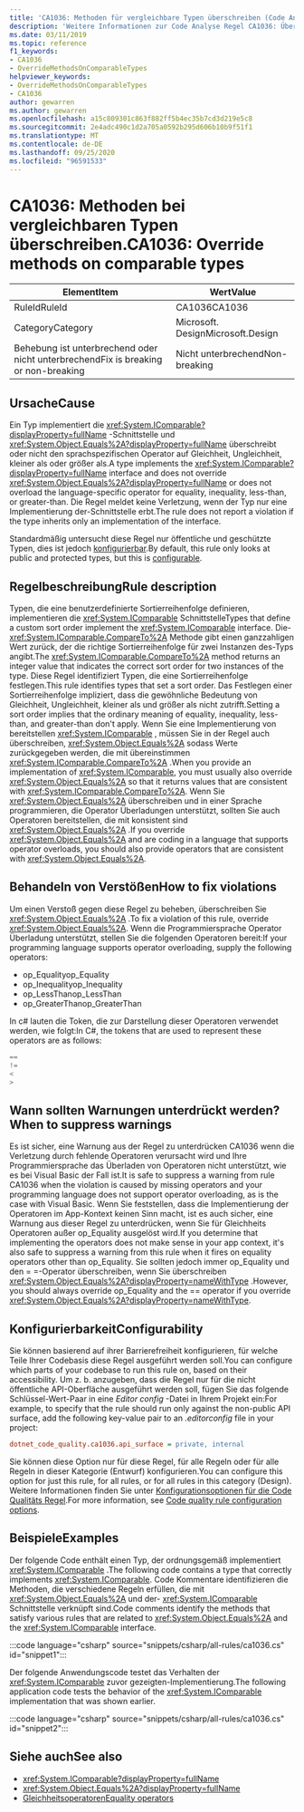 ```yaml
---
title: 'CA1036: Methoden für vergleichbare Typen überschreiben (Code Analyse)'
description: 'Weitere Informationen zur Code Analyse Regel CA1036: Überschreiben von Methoden für vergleichbare Typen'
ms.date: 03/11/2019
ms.topic: reference
f1_keywords:
- CA1036
- OverrideMethodsOnComparableTypes
helpviewer_keywords:
- OverrideMethodsOnComparableTypes
- CA1036
author: gewarren
ms.author: gewarren
ms.openlocfilehash: a15c809301c863f882ff5b4ec35b7cd3d219e5c8
ms.sourcegitcommit: 2e4adc490c1d2a705a0592b295d606b10b9f51f1
ms.translationtype: MT
ms.contentlocale: de-DE
ms.lasthandoff: 09/25/2020
ms.locfileid: "96591533"
---
```

# <a name="ca1036-override-methods-on-comparable-types"></a><span data-ttu-id="53f94-103">CA1036: Methoden bei vergleichbaren Typen überschreiben.</span><span class="sxs-lookup"><span data-stu-id="53f94-103">CA1036: Override methods on comparable types</span></span>

| <span data-ttu-id="53f94-104">Element</span><span class="sxs-lookup"><span data-stu-id="53f94-104">Item</span></span>                                     | <span data-ttu-id="53f94-105">Wert</span><span class="sxs-lookup"><span data-stu-id="53f94-105">Value</span></span>            |
|------------------------------------------|------------------|
| <span data-ttu-id="53f94-106">RuleId</span><span class="sxs-lookup"><span data-stu-id="53f94-106">RuleId</span></span>                                   | <span data-ttu-id="53f94-107">CA1036</span><span class="sxs-lookup"><span data-stu-id="53f94-107">CA1036</span></span>           |
| <span data-ttu-id="53f94-108">Category</span><span class="sxs-lookup"><span data-stu-id="53f94-108">Category</span></span>                                 | <span data-ttu-id="53f94-109">Microsoft. Design</span><span class="sxs-lookup"><span data-stu-id="53f94-109">Microsoft.Design</span></span> |
| <span data-ttu-id="53f94-110">Behebung ist unterbrechend oder nicht unterbrechend</span><span class="sxs-lookup"><span data-stu-id="53f94-110">Fix is breaking or non-breaking</span></span> | <span data-ttu-id="53f94-111">Nicht unterbrechend</span><span class="sxs-lookup"><span data-stu-id="53f94-111">Non-breaking</span></span>     |

## <a name="cause"></a><span data-ttu-id="53f94-112">Ursache</span><span class="sxs-lookup"><span data-stu-id="53f94-112">Cause</span></span>

<span data-ttu-id="53f94-113">Ein Typ implementiert die <xref:System.IComparable?displayProperty=fullName> -Schnittstelle und <xref:System.Object.Equals%2A?displayProperty=fullName> überschreibt oder nicht den sprachspezifischen Operator auf Gleichheit, Ungleichheit, kleiner als oder größer als.</span><span class="sxs-lookup"><span data-stu-id="53f94-113">A type implements the <xref:System.IComparable?displayProperty=fullName> interface and does not override <xref:System.Object.Equals%2A?displayProperty=fullName> or does not overload the language-specific operator for equality, inequality, less-than, or greater-than.</span></span> <span data-ttu-id="53f94-114">Die Regel meldet keine Verletzung, wenn der Typ nur eine Implementierung der-Schnittstelle erbt.</span><span class="sxs-lookup"><span data-stu-id="53f94-114">The rule does not report a violation if the type inherits only an implementation of the interface.</span></span>

<span data-ttu-id="53f94-115">Standardmäßig untersucht diese Regel nur öffentliche und geschützte Typen, dies ist jedoch [konfigurierbar](#configurability).</span><span class="sxs-lookup"><span data-stu-id="53f94-115">By default, this rule only looks at public and protected types, but this is [configurable](#configurability).</span></span>

## <a name="rule-description"></a><span data-ttu-id="53f94-116">Regelbeschreibung</span><span class="sxs-lookup"><span data-stu-id="53f94-116">Rule description</span></span>

<span data-ttu-id="53f94-117">Typen, die eine benutzerdefinierte Sortierreihenfolge definieren, implementieren die <xref:System.IComparable> Schnittstelle</span><span class="sxs-lookup"><span data-stu-id="53f94-117">Types that define a custom sort order implement the <xref:System.IComparable> interface.</span></span> <span data-ttu-id="53f94-118">Die- <xref:System.IComparable.CompareTo%2A> Methode gibt einen ganzzahligen Wert zurück, der die richtige Sortierreihenfolge für zwei Instanzen des-Typs angibt.</span><span class="sxs-lookup"><span data-stu-id="53f94-118">The <xref:System.IComparable.CompareTo%2A> method returns an integer value that indicates the correct sort order for two instances of the type.</span></span> <span data-ttu-id="53f94-119">Diese Regel identifiziert Typen, die eine Sortierreihenfolge festlegen.</span><span class="sxs-lookup"><span data-stu-id="53f94-119">This rule identifies types that set a sort order.</span></span> <span data-ttu-id="53f94-120">Das Festlegen einer Sortierreihenfolge impliziert, dass die gewöhnliche Bedeutung von Gleichheit, Ungleichheit, kleiner als und größer als nicht zutrifft.</span><span class="sxs-lookup"><span data-stu-id="53f94-120">Setting a sort order implies that the ordinary meaning of equality, inequality, less-than, and greater-than don't apply.</span></span> <span data-ttu-id="53f94-121">Wenn Sie eine Implementierung von bereitstellen <xref:System.IComparable> , müssen Sie in der Regel auch überschreiben, <xref:System.Object.Equals%2A> sodass Werte zurückgegeben werden, die mit übereinstimmen <xref:System.IComparable.CompareTo%2A> .</span><span class="sxs-lookup"><span data-stu-id="53f94-121">When you provide an implementation of <xref:System.IComparable>, you must usually also override <xref:System.Object.Equals%2A> so that it returns values that are consistent with <xref:System.IComparable.CompareTo%2A>.</span></span> <span data-ttu-id="53f94-122">Wenn Sie <xref:System.Object.Equals%2A> überschreiben und in einer Sprache programmieren, die Operator Überladungen unterstützt, sollten Sie auch Operatoren bereitstellen, die mit konsistent sind <xref:System.Object.Equals%2A> .</span><span class="sxs-lookup"><span data-stu-id="53f94-122">If you override <xref:System.Object.Equals%2A> and are coding in a language that supports operator overloads, you should also provide operators that are consistent with <xref:System.Object.Equals%2A>.</span></span>

## <a name="how-to-fix-violations"></a><span data-ttu-id="53f94-123">Behandeln von Verstößen</span><span class="sxs-lookup"><span data-stu-id="53f94-123">How to fix violations</span></span>

<span data-ttu-id="53f94-124">Um einen Verstoß gegen diese Regel zu beheben, überschreiben Sie <xref:System.Object.Equals%2A> .</span><span class="sxs-lookup"><span data-stu-id="53f94-124">To fix a violation of this rule, override <xref:System.Object.Equals%2A>.</span></span> <span data-ttu-id="53f94-125">Wenn die Programmiersprache Operator Überladung unterstützt, stellen Sie die folgenden Operatoren bereit:</span><span class="sxs-lookup"><span data-stu-id="53f94-125">If your programming language supports operator overloading, supply the following operators:</span></span>

- <span data-ttu-id="53f94-126">op_Equality</span><span class="sxs-lookup"><span data-stu-id="53f94-126">op_Equality</span></span>
- <span data-ttu-id="53f94-127">op_Inequality</span><span class="sxs-lookup"><span data-stu-id="53f94-127">op_Inequality</span></span>
- <span data-ttu-id="53f94-128">op_LessThan</span><span class="sxs-lookup"><span data-stu-id="53f94-128">op_LessThan</span></span>
- <span data-ttu-id="53f94-129">op_GreaterThan</span><span class="sxs-lookup"><span data-stu-id="53f94-129">op_GreaterThan</span></span>

<span data-ttu-id="53f94-130">In c# lauten die Token, die zur Darstellung dieser Operatoren verwendet werden, wie folgt:</span><span class="sxs-lookup"><span data-stu-id="53f94-130">In C#, the tokens that are used to represent these operators are as follows:</span></span>

```csharp
==
!=
<
>
```

## <a name="when-to-suppress-warnings"></a><span data-ttu-id="53f94-131">Wann sollten Warnungen unterdrückt werden?</span><span class="sxs-lookup"><span data-stu-id="53f94-131">When to suppress warnings</span></span>

<span data-ttu-id="53f94-132">Es ist sicher, eine Warnung aus der Regel zu unterdrücken CA1036 wenn die Verletzung durch fehlende Operatoren verursacht wird und Ihre Programmiersprache das Überladen von Operatoren nicht unterstützt, wie es bei Visual Basic der Fall ist.</span><span class="sxs-lookup"><span data-stu-id="53f94-132">It is safe to suppress a warning from rule CA1036 when the violation is caused by missing operators and your programming language does not support operator overloading, as is the case with Visual Basic.</span></span> <span data-ttu-id="53f94-133">Wenn Sie feststellen, dass die Implementierung der Operatoren im App-Kontext keinen Sinn macht, ist es auch sicher, eine Warnung aus dieser Regel zu unterdrücken, wenn Sie für Gleichheits Operatoren außer op_Equality ausgelöst wird.</span><span class="sxs-lookup"><span data-stu-id="53f94-133">If you determine that implementing the operators does not make sense in your app context, it's also safe to suppress a warning from this rule when it fires on equality operators other than op_Equality.</span></span> <span data-ttu-id="53f94-134">Sie sollten jedoch immer op_Equality und den = =-Operator überschreiben, wenn Sie überschreiben <xref:System.Object.Equals%2A?displayProperty=nameWithType> .</span><span class="sxs-lookup"><span data-stu-id="53f94-134">However, you should always override op_Equality and the == operator if you override <xref:System.Object.Equals%2A?displayProperty=nameWithType>.</span></span>

## <a name="configurability"></a><span data-ttu-id="53f94-135">Konfigurierbarkeit</span><span class="sxs-lookup"><span data-stu-id="53f94-135">Configurability</span></span>

<span data-ttu-id="53f94-136">Sie können basierend auf ihrer Barrierefreiheit konfigurieren, für welche Teile Ihrer Codebasis diese Regel ausgeführt werden soll.</span><span class="sxs-lookup"><span data-stu-id="53f94-136">You can configure which parts of your codebase to run this rule on, based on their accessibility.</span></span> <span data-ttu-id="53f94-137">Um z. b. anzugeben, dass die Regel nur für die nicht öffentliche API-Oberfläche ausgeführt werden soll, fügen Sie das folgende Schlüssel-Wert-Paar in eine *Editor config* -Datei in Ihrem Projekt ein:</span><span class="sxs-lookup"><span data-stu-id="53f94-137">For example, to specify that the rule should run only against the non-public API surface, add the following key-value pair to an *.editorconfig* file in your project:</span></span>

```ini
dotnet_code_quality.ca1036.api_surface = private, internal
```

<span data-ttu-id="53f94-138">Sie können diese Option nur für diese Regel, für alle Regeln oder für alle Regeln in dieser Kategorie (Entwurf) konfigurieren.</span><span class="sxs-lookup"><span data-stu-id="53f94-138">You can configure this option for just this rule, for all rules, or for all rules in this category (Design).</span></span> <span data-ttu-id="53f94-139">Weitere Informationen finden Sie unter [Konfigurationsoptionen für die Code Qualitäts Regel](../code-quality-rule-options.md).</span><span class="sxs-lookup"><span data-stu-id="53f94-139">For more information, see [Code quality rule configuration options](../code-quality-rule-options.md).</span></span>

## <a name="examples"></a><span data-ttu-id="53f94-140">Beispiele</span><span class="sxs-lookup"><span data-stu-id="53f94-140">Examples</span></span>

<span data-ttu-id="53f94-141">Der folgende Code enthält einen Typ, der ordnungsgemäß implementiert <xref:System.IComparable> .</span><span class="sxs-lookup"><span data-stu-id="53f94-141">The following code contains a type that correctly implements <xref:System.IComparable>.</span></span> <span data-ttu-id="53f94-142">Code Kommentare identifizieren die Methoden, die verschiedene Regeln erfüllen, die mit <xref:System.Object.Equals%2A> und der- <xref:System.IComparable> Schnittstelle verknüpft sind.</span><span class="sxs-lookup"><span data-stu-id="53f94-142">Code comments identify the methods that satisfy various rules that are related to <xref:System.Object.Equals%2A> and the <xref:System.IComparable> interface.</span></span>

:::code language="csharp" source="snippets/csharp/all-rules/ca1036.cs" id="snippet1":::

<span data-ttu-id="53f94-143">Der folgende Anwendungscode testet das Verhalten der <xref:System.IComparable> zuvor gezeigten-Implementierung.</span><span class="sxs-lookup"><span data-stu-id="53f94-143">The following application code tests the behavior of the <xref:System.IComparable> implementation that was shown earlier.</span></span>

:::code language="csharp" source="snippets/csharp/all-rules/ca1036.cs" id="snippet2":::

## <a name="see-also"></a><span data-ttu-id="53f94-144">Siehe auch</span><span class="sxs-lookup"><span data-stu-id="53f94-144">See also</span></span>

- <xref:System.IComparable?displayProperty=fullName>
- <xref:System.Object.Equals%2A?displayProperty=fullName>
- [<span data-ttu-id="53f94-145">Gleichheitsoperatoren</span><span class="sxs-lookup"><span data-stu-id="53f94-145">Equality operators</span></span>](../../../standard/design-guidelines/equality-operators.md)
